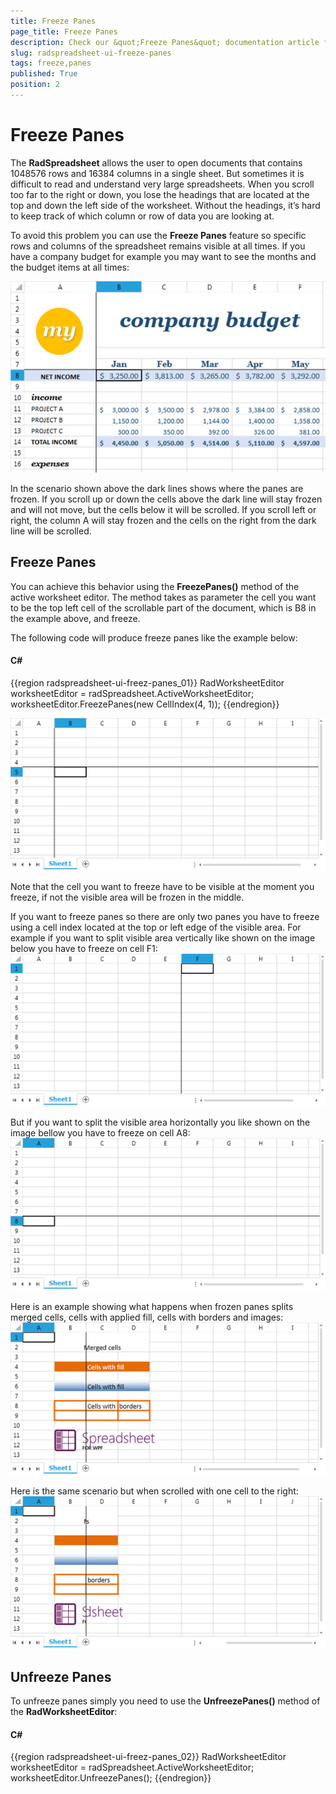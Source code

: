 ```yaml
---
title: Freeze Panes
page_title: Freeze Panes
description: Check our &quot;Freeze Panes&quot; documentation article for the RadSpreadsheet WPF control.
slug: radspreadsheet-ui-freeze-panes
tags: freeze,panes
published: True
position: 2
---
```


# Freeze Panes



The __RadSpreadsheet__ allows the user to open documents that contains 1048576 rows and 16384 columns in a single sheet. But sometimes it is difficult to read and understand very large spreadsheets. When you scroll too far to the right or down, you lose the headings that are located at the top and down the left side of the worksheet. Without the headings, it’s hard to keep track of which column or row of data you are looking at.
      

To avoid this problem you can use the __Freeze Panes__ feature so specific rows and columns of the spreadsheet remains visible at all times. If you have a company budget for example you may want to see the months and the budget items at all times:

![Rad Spreadsheet UI Freeze Panes 01](images/RadSpreadsheet_UI_Freeze_Panes_01.png)

In the scenario shown above the dark lines shows where the panes are frozen. If you scroll up or down the cells above the dark line will stay frozen and will not move, but the cells below it will be scrolled. If you scroll left or right, the column A will stay frozen and the cells on the right from the dark line will be scrolled.
      

## Freeze Panes

You can achieve this behavior using the __FreezePanes()__ method of the active worksheet editor. The method takes as parameter the cell you want to be the top left cell of the scrollable part of the document, which is B8 in the example above, and freeze.
        

The following code will produce freeze panes like the example below:
        

#### __C#__

{{region radspreadsheet-ui-freez-panes_01}}	
	            RadWorksheetEditor worksheetEditor = radSpreadsheet.ActiveWorksheetEditor;
	            worksheetEditor.FreezePanes(new CellIndex(4, 1));
	{{endregion}}

![Rad Spreadsheet UI Freeze Panes 02](images/RadSpreadsheet_UI_Freeze_Panes_02.png)

Note that the cell you want to freeze have to be visible at the moment you freeze, if not the visible area will be frozen in the middle.
        

If you want to freeze panes so there are only two panes you have to freeze using a cell index located at the top or left edge of the visible area. For example if you want to split visible area vertically like shown on the image below you have to freeze on cell F1:
![Rad Spreadsheet UI Freeze Panes 03](images/RadSpreadsheet_UI_Freeze_Panes_03.png)

But if you want to split the visible area horizontally you like shown on the image bellow you have to freeze on cell A8:
![Rad Spreadsheet UI Freeze Panes 04](images/RadSpreadsheet_UI_Freeze_Panes_04.png)

Here is an example showing what happens when frozen panes splits merged cells, cells with applied fill, cells with borders and images:
![Rad Spreadsheet UI Freeze Panes 05](images/RadSpreadsheet_UI_Freeze_Panes_05.png)

Here is the same scenario but when scrolled with one cell to the right:
![Rad Spreadsheet UI Freeze Panes 06](images/RadSpreadsheet_UI_Freeze_Panes_06.png)

## Unfreeze Panes

To unfreeze panes simply you need to use the __UnfreezePanes()__ method of the __RadWorksheetEditor__:
        

#### __C#__

{{region radspreadsheet-ui-freez-panes_02}}	
	            RadWorksheetEditor worksheetEditor = radSpreadsheet.ActiveWorksheetEditor;
	            worksheetEditor.UnfreezePanes();
{{endregion}}

